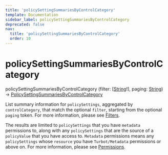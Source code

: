 ```yaml
---
title: 'policySettingSummariesByControlCategory'
template: Documentation
sidebar_label: policySettingSummariesByControlCategory
deprecated: false
nav:
  title: 'policySettingSummariesByControlCategory'
  order: 10
---
```


# policySettingSummariesByControlCategory

<div className="pb-4 font-roboto-slab text-lg"><span className="font-bold">policySettingSummariesByControlCategory</span> <span style={{'fontWeight':400,'fontSize':'0.85em'}}>(filter: [<a href="/guardrails/docs/reference/graphql/scalar/String">String</a>!], paging: <a href="/guardrails/docs/reference/graphql/scalar/String">String</a>) &rarr; <a href="/guardrails/docs/reference/graphql/object/PolicySettingSummariesByControlCategory">PolicySettingSummariesByControlCategory</a></span>
</div>



List summary information for `policySettings`, aggregated by `controlCategory`, that match the optional `filter`, starting from the optional `paging` token. For more information, please see [Filters](https://turbot.com/guardrails/docs/reference/filter).

The results are limited to `policySettings` that you have `metadata` permissions to, along with any `policySettings` that are the source of a `policyValue` that you have access to. `Metadata` permissions means any `policySettings` whose `resource` you have `Turbot/Metadata` permissions or above on. For more information, please see [Permissions](https://turbot.com/guardrails/docs/concepts/iam/permissions).